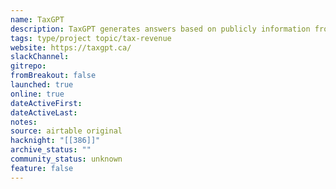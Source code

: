 ```yaml
---
name: TaxGPT
description: TaxGPT generates answers based on publicly information from the Canada Revenue Agency website. It uses the ChatGPT’s AI model to return information about Canada’s tax system, and is intended for a beginner audience. The intent is to provide a friendly and approachable way to start learning about taxes, not to solve for complex scenarios.
tags: type/project topic/tax-revenue
website: https://taxgpt.ca/
slackChannel: 
gitrepo: 
fromBreakout: false
launched: true
online: true
dateActiveFirst: 
dateActiveLast: 
notes: 
source: airtable original
hacknight: "[[386]]"
archive_status: ""
community_status: unknown
feature: false
---
```

